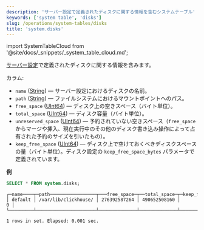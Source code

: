 ```yaml
---
description: 'サーバー設定で定義されたディスクに関する情報を含むシステムテーブル'
keywords: ['system table', 'disks']
slug: /operations/system-tables/disks
title: 'system.disks'
---
```


import SystemTableCloud from '@site/docs/_snippets/_system_table_cloud.md';

<SystemTableCloud/>

[サーバー設定](../../engines/table-engines/mergetree-family/mergetree.md#table_engine-mergetree-multiple-volumes_configure)で定義されたディスクに関する情報を含みます。

カラム:

- `name` ([String](../../sql-reference/data-types/string.md)) — サーバー設定におけるディスクの名前。
- `path` ([String](../../sql-reference/data-types/string.md)) — ファイルシステムにおけるマウントポイントへのパス。
- `free_space` ([UInt64](../../sql-reference/data-types/int-uint.md)) — ディスク上の空きスペース（バイト単位）。
- `total_space` ([UInt64](../../sql-reference/data-types/int-uint.md)) — ディスク容量（バイト単位）。
- `unreserved_space` ([UInt64](../../sql-reference/data-types/int-uint.md)) — 予約されていない空きスペース（`free_space` からマージや挿入、現在実行中のその他のディスク書き込み操作によって占有された予約のサイズを引いたもの）。
- `keep_free_space` ([UInt64](../../sql-reference/data-types/int-uint.md)) — ディスク上で空けておくべきディスクスペースの量（バイト単位）。ディスク設定の `keep_free_space_bytes` パラメータで定義されています。

**例**

```sql
SELECT * FROM system.disks;
```

```response
┌─name────┬─path─────────────────┬───free_space─┬──total_space─┬─keep_free_space─┐
│ default │ /var/lib/clickhouse/ │ 276392587264 │ 490652508160 │               0 │
└─────────┴──────────────────────┴──────────────┴──────────────┴─────────────────┘

1 rows in set. Elapsed: 0.001 sec.
```
